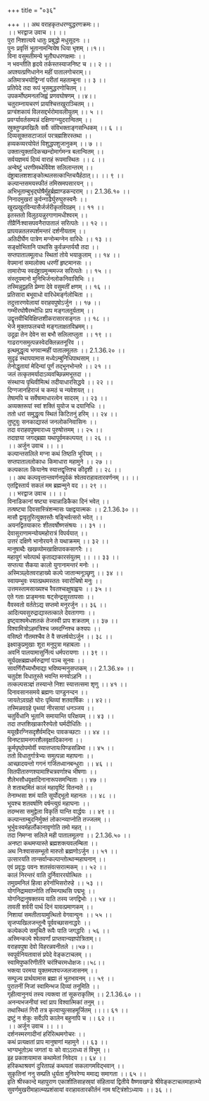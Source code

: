 +++
title = "०३६"

+++
।। अथ वराहकृतधरण्युद्धरणक्रमः।।  
।। भरद्वाज उवाच ।। ।।  
पुरा निशात्यये धातुः प्रबुद्धो मधुसूदनः ।।  
पुनः प्रवृत्तिं भूतानामन्वियेष धिया भृशम् ।।१।।  
विना वसुमतीमन्ये भूतौघधरणक्षमाः ।।  
न भवन्तीति हृदये तर्कस्तस्याजनिष्ट च ।। २ ।।  
अपश्यत्प्रणिधानेन महीं पातालगोचराम्।।  
अतिमात्रभयोद्विग्नां परीतां महताम्बुना ।। ३ ।।  
प्रतिपेदे तदा रूपं भूसमुद्धरणोचितम् ।।  
उपकर्मोष्ठमनलजिह्वं प्रणवघोषणम् ।।४।।  
चतुराम्नायचरणं प्रायश्चित्तखुराञ्चितम् ।।  
प्राग्वंशकायं विलसद्दर्भरोमावलीयुतम् ।। ५ ।।  
प्रवर्ग्यावर्तसम्पन्नं दक्षिणाग्न्युदरान्वितम् ।।  
स्रुक्तुण्डमखिलैः सर्वैः संविभक्ताङ्गसन्धिकम् ।। ६ ।।  
दिव्यसूक्तसटाजालं परत्रह्मशिरस्तथा ।।  
हव्यकव्यरयोपेतं विशुद्धपशुजानुकम् ।। ७ ।।  
उक्तात्युक्तादिकच्छन्दोमार्गमन्त्र बलान्वितम् ।।  
सर्वयज्ञमयं दिव्यं वाराहं रूपमास्थितः ।। ८ ।।  
अन्वेष्टुं धरणीमब्धेर्विवेश सलिलान्तरम् ।।  
दंष्ट्राबालशशाङ्कोत्थलसत्कान्तिचयैर्हठात्।। ।। ९ ।।  
कल्पान्तसमयस्फीतं तमिस्रमपसारयन् ।।  
अभिभूताम्बुभृद्घोषैर्मुहुर्ब्रह्माण्डकन्दराम् ।। 2.1.36.१० ।।  
निनादमुखरां कुर्वन्गाढैर्घुरुघुरुस्वनैः ।।  
खुरप्रखुरविन्यासैर्जर्जरीकृतविग्रहम् ।। ११ ।।  
इतस्ततो विलुठयन्नुरगाणामधीश्वरम् ।।  
तीव्रैर्निःश्वासपवनैरापातालं सरित्पतेः ।। १२ ।।  
प्रापयन्नतलस्पर्शमन्तरं दर्शनीयताम् ।।  
अतिदीर्घेण पात्रेण मग्नोन्मग्नेन वारिधेः ।। १३ ।।  
सङ्क्षोभितानि पाथांसि कुर्वन्नन्तर्ययौ तदा ।।  
सप्तपातालमूलाधः स्थितां तोये भयाकुलाम् ।। १४ ।।  
वेपमानां समालोक्य धरणीं हृष्टमानसः ।।  
तामारोप्य स्वदंष्ट्राग्रमुन्ममज्ज सरित्पतेः ।। १५ ।।  
संस्तूयमानो मुनिभिर्जनलोकनिवासिभिः ।।  
तस्मिन्नुद्वहति प्रेम्णा देवे वसुमतीं क्षणम् ।। १६ ।।  
प्रतिसारा बभूवाधो वारिधेमर्ङ्गलोचिता ।।  
तदुत्तारणवेलायां वराहवपुषोऽर्जुन ।। १७ ।।  
गम्भीरघोषैरम्भोधिः प्राप मङ्गलतूर्यताम् ।।  
उद्वृत्तवीचिविक्षिप्तशीकरासारसङ्गतः ।। १८ ।।  
भेजे मुक्ताफलचयो मङ्गलाक्षतविभ्रमम्।।  
उदूढा तेन देवेन सा बभौ सलिलाप्लुता ।। १९ ।।  
गाढरागसमुत्पन्नस्वेदक्लिन्नतनूरिव ।।  
इत्थमुद्धृत्य भगवान्महीं पातालमूलतः ।। 2.1.36.२० ।।  
सुदृढं स्थापयामास मध्येऽम्बुनिधिपाथसाम् ।।  
तेनोद्धृतायां मेदिन्यां पूर्णं तद्भूनभोन्तरे ।। २१ ।।  
जलं तत्कृतमर्यादाऽव्यवच्छिन्नमभूत्तदा ।।  
संस्थाप्य पृथिवीमित्थं तदीयाधारसिद्धये ।। २२ ।।  
दिग्गजानहिराजं च कमठं च न्यवेशयत् ।।  
तेषामपि च सर्वेषामाधारत्वेन सादरम् ।। २३ ।।  
अव्यक्तरूपां स्वां शक्तिं युयोज च दयानिधिः ।।  
ततो धरां समुद्धृत्य स्थितं किटितनुं हरिम् ।। २४ ।।  
तुष्टुवुः सनकाद्यास्तं जनलोकनिवासिनः ।।  
तदा वराहवपुषमाराध्य पुरुषोत्तमम् ।। २५ ।।  
तदाज्ञया जगद्ब्रह्मा यथापूर्वमकल्पयत् ।। २६ ।।  
।। अर्जुन उवाच ।। ।।  
कल्पान्तसलिले मग्ना कथं तिष्ठति भूरियम् ।।  
सप्तपाताललोकाधः किमाधारा महामुने ।। २७ ।।  
कल्पकालः कियानेष स्यात्तद्वृत्तिश्च कीदृशी ।। २८ ।।  
।। अथ कल्पवृत्तान्तवर्णनपूर्वकं श्वेतवराहावतारवर्णनम् ।। ।।  
एतद्विस्तार्य सकलं मम ब्रह्मन्मुने वद ।। २९ ।।  
।। भरद्वाज उवाच ।। ।।  
विनाडिकानां षष्ट्या स्यान्नाडिकैका दिनं भवेत् ।।  
तत्षष्ट्या दिवसास्त्रिंशन्मासः पक्षद्वयात्मकः ।। 2.1.36.३० ।।  
मासौ द्वावृतुरित्युक्तस्तैः षङ्भिर्वत्सरो भवेत् ।।  
अयनद्वितयाकारः शीतवर्षोष्णसंश्रयः ।। ३१ ।।  
देवासुराणामन्योयमहोरात्रं विपर्ययात् ।।  
उत्तरं दक्षिणे भानोरयने ते यथाक्रमम् ।। ३२ ।।  
मानुषाब्दैः खखव्योमखाक्षिपावकसागरैः ।।  
महायुगं भवेत्पार्थ कृताद्याकारसंयुतम् ।। ।। ३३ ।।  
सप्तत्या सैकया कालो युगानामन्तरं मनोः ।।  
अस्मिञ्छ्वेतवराहाख्ये कल्पे जातान्मनूञ्छृणु ।। ३४ ।।  
स्वायम्भुवः स्यात्प्रथमस्ततः स्वारोचिषो मनुः ।।  
उत्तमस्तामसाख्यश्च रैवतश्चाक्षुषाह्वयः ।। ३५ ।।  
एते गताः प्राङ्मनवः षट्सेन्द्रसुरतापसाः ।।  
वैवस्वतो वर्ततेऽद्य सप्तमो मनुरर्जुन ।। ३६ ।।  
आदित्यवसुरुद्राद्यास्तत्काले देवतागणाः ।।  
इष्ट्वाश्वमेधशतकं तेजस्वी प्राप शक्रताम् ।। ३७ ।।  
विश्वामित्रोऽहमत्रिश्च जमदग्निश्च कश्यपः ।।  
वसिष्ठो गौतमश्चैव ते वै सप्तर्षयोऽर्जुन ।। ३८ ।।  
इक्ष्वाकुप्रमुखाः शूरा मनुपुत्रा महाबलाः ।।  
अवनिं पालयामासुर्नित्यं धर्मपरायणाः ।। ३९ ।।  
सूर्यदक्षब्रह्मधर्मरुद्राणां पञ्च सूनवः ।।  
सावर्णिरौच्यभौमाद्या भविष्यन्मनुसप्तकम् ।। 2.1.36.४० ।।  
चतुर्दश विधातुस्ते भवन्ति मनवोऽहनि ।।  
तत्कल्पसञ्ज्ञं तस्यान्ते निशा स्यात्तत्समा शृणु ।। ४१ ।।  
दिनावसानसमये ब्रह्मणः पाण्डुनन्दन ।।  
जायतेऽवग्रहो घोरः पृथिव्यां शतवार्षिकः ।। ४२।।  
तस्मिन्नवग्रहे पृथ्व्यां नीरसायां धनञ्जय ।।  
चतुर्विधानि भूतानि समायान्ति परिक्षयम् ।। ४३ ।।  
तदा तप्तशिखाकारैरुपेतो घर्मदीधितिः ।।  
मयूखैरग्निसदृशैर्वमद्भिः पावकच्छटाः ।। ४४ ।।  
विनष्टग्रामनगरशैलवृक्षादिकानना ।।  
कूर्मपृष्ठोपमोर्वी स्यात्तप्तायःपिण्डसन्निभा ।। ४५ ।।  
ततो विधातुर्गात्रेभ्यः समुत्पन्ना महाघनाः ।।  
आच्छादयन्तो गगनं गर्जितध्वानबन्धुराः ।। ४६ ।।  
सितपीतारुणश्यामाश्चित्रवर्णाश्च भीषणाः ।।  
शैलेभसौधवृक्षादिनानारूपसमन्विताः ।। ४७ ।।  
ते शताब्दमितं कालं महावृष्टिं वितन्वते ।।  
तेनाम्भसा शमं याति सूर्योद्भूतो महानलः ।। ४८ ।।  
भूयश्च शतवर्षाणि वर्षन्त्युग्रं महाघनाः ।।  
तदम्भसा समुद्वेला विकृतिं यान्ति वार्द्धयः ।। ४९ ।।  
कल्पान्ताम्बुदनिर्मुक्तं लोकान्व्याप्नोति तज्जलम् ।।  
भूर्भुवःस्वर्महर्लोकानावृणोति तमो महत् ।।  
तदा निमग्ना सलिले मही पातालमूलगा ।। 2.1.36.५० ।।  
अनष्टा कथमप्यास्ते ब्रह्मशक्त्यवलम्बिता ।।  
अथ निःश्वाससम्भूतो मारुतो ब्रह्मणोऽर्जुन ।। ५१ ।।  
उत्सारयति तान्सर्वान्कल्पान्तोत्थान्महाघनान् ।।  
एवं प्रवृद्धः पवनः शतसंवत्सरात्मकम् ।। ५२ ।।  
कालं निरन्तरं वाति दुर्निवाररयोत्थितः ।।  
तमुग्रमनिलं हित्वा हरेर्नाभिसरोरुहे ।। ५३ ।।  
योगनिद्रामवाप्नोति तस्मिन्पाथसि पद्मभूः ।।  
योगनिद्रानुषक्तस्य याति तस्य जगद्विभोः ।। ५४ ।।  
तावती शर्वरी पार्थ दिनं यावत्प्रमाणकम् ।।  
निशायां समतीतायामुत्थितो वेगवान्पुनः ।। ५५ ।।  
सृजप्यखिलजन्तून्वै पूर्ववच्छासनाद्धरेः ।।  
कल्पेकल्पे समुचितै रूपैः पाति जगद्धरिः । ५६ ।।  
अस्मिन्कल्पे श्वेतवर्णां प्राप्तवान्यज्ञपोत्रिताम्।।  
वराहवपुषा देवो विहरन्नवनीतले ।।५७।।  
स्वपूर्वनियतावासं प्रपेदे वेङ्कटाचलम् ।।  
स्वामिपुष्करिणीतीरे चरंश्चिरमधोक्षजः।।५८।।  
भक्त्या परमया युक्तमपश्यज्जलजासनम् ।।  
सम्पूज्य प्रार्थयामास ब्रह्मा तं भूतभावनम् ।। ५९ ।।  
पुरातनीं निजां स्वामिन्भज दिव्यां तनूमिति ।।  
गृहीत्वानुनयं तस्य त्यक्त्वा तां सूकराकृतिम् ।। 2.1.36.६० ।।  
अनन्यभजनीयां स्वां प्राप विश्वात्मिकां तनुम् ।।  
तथास्थितं गिरौ तत्र कृत्वाप्युत्साहमूर्जितम् ।।।। ६१ ।।  
द्रष्टुं न शेकुः सर्वेऽपि कालेन बहुनापि च ।। ६२ ।।  
।। अर्जुन उवाच ।। ।।  
दर्शनस्मरणादीनां हरिरित्थमगोचरः ।।  
कथं प्रत्यक्षतां प्राप मानुषाणां महामुने ।। ६३ ।।  
भाग्यभूतोऽथ जगतां यः को वाऽऽराध्य तं विभुम् ।।  
इह प्रकाशयामास कथामेतां निवेदय ।। ६४ ।।  
हरिकथाश्रवणं दुरितापहं कथयतां सकलागमविद्भवान् ।।  
सुकृतिनां ननु सम्प्रति धुर्यता मुनिवरेण्य ममाद्य समागता ।। ६५ ।।  
इति श्रीस्कान्दे महापुराण एकाशीतिसाहस्र्यां संहितायां द्वितीये वैष्णवखण्डे श्रीवेङ्कटाचलमाहात्म्ये सुवर्णमुखरीमाहात्म्यप्रशंसायां वराहावतारकीर्तनं नाम षट्त्रिंशोऽध्यायः ।। ३६ ।।